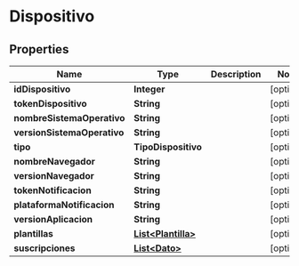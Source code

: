 

# Dispositivo


## Properties

Name | Type | Description | Notes
------------ | ------------- | ------------- | -------------
**idDispositivo** | **Integer** |  |  [optional]
**tokenDispositivo** | **String** |  |  [optional]
**nombreSistemaOperativo** | **String** |  |  [optional]
**versionSistemaOperativo** | **String** |  |  [optional]
**tipo** | **TipoDispositivo** |  |  [optional]
**nombreNavegador** | **String** |  |  [optional]
**versionNavegador** | **String** |  |  [optional]
**tokenNotificacion** | **String** |  |  [optional]
**plataformaNotificacion** | **String** |  |  [optional]
**versionAplicacion** | **String** |  |  [optional]
**plantillas** | [**List&lt;Plantilla&gt;**](Plantilla.md) |  |  [optional]
**suscripciones** | [**List&lt;Dato&gt;**](Dato.md) |  |  [optional]



